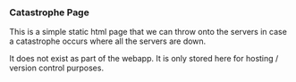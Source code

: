 ### Catastrophe Page

This is a simple static html page that we can throw onto the servers in case a catastrophe occurs where all the servers are down.

It does not exist as part of the webapp. It is only stored here for hosting / version control purposes.